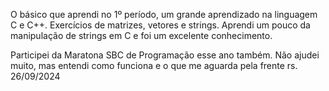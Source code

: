 O básico que aprendi no 1º período, um grande aprendizado na linguagem C e C++. Exercícios de matrizes, vetores e strings. Aprendi um pouco da manipulação de strings em C e foi um excelente conhecimento.

Participei da Maratona SBC de Programação esse ano também. Não ajudei muito, mas entendi como funciona e o que me aguarda pela frente rs.
26/09/2024
